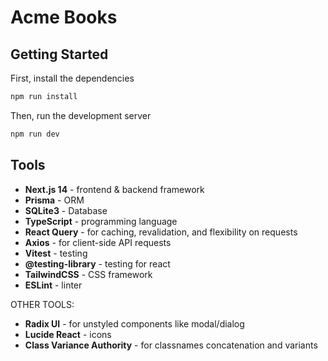 # Acme Books

## Getting Started

First, install the dependencies

```bash
npm run install
```

Then, run the development server

```bash
npm run dev
```

## Tools

- **Next.js 14** - frontend & backend framework
- **Prisma** - ORM
- **SQLite3** - Database
- **TypeScript** - programming language
- **React Query** - for caching, revalidation, and flexibility on requests
- **Axios** - for client-side API requests
- **Vitest** - testing
- **@testing-library** - testing for react
- **TailwindCSS** - CSS framework
- **ESLint** - linter

OTHER TOOLS:

- **Radix UI** - for unstyled components like modal/dialog
- **Lucide React** - icons
- **Class Variance Authority** - for classnames concatenation and variants

